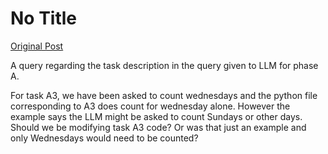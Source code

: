 # No Title

[Original Post](https://discourse.onlinedegree.iitm.ac.in/t/164277/68)

<p>A query regarding the task description in the query given to LLM for phase A.</p>
<p>For task A3, we have been asked to count wednesdays and the python file corresponding to A3 does count for wednesday alone. However the example says the LLM might be asked to count Sundays or other days. Should we be modifying task A3 code? Or was that just an example and only Wednesdays would need to be counted?</p>